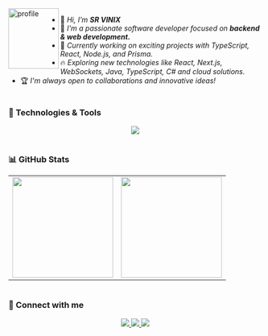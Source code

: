 <div align="left">
<img align="left" width=100 height=120 src="https://avatars.githubusercontent.com/u/136682675?v=4" alt="profile"/>
</div>

<div align="left">

- 👋 <i>Hi, I’m <b>SR VINIX</b></i>
- 🌱 <i>I'm a passionate software developer focused on <b>backend & web development.</b></i>
- 🚀 <i>Currently working on exciting projects with TypeScript, React, Node.js, and Prisma.</i>
- 🔥 <i>Exploring new technologies like React, Next.js, WebSockets, Java, TypeScript, C# and cloud solutions.</i>
- 🏆 <i>I'm always open to collaborations and innovative ideas!</i>

</div>

#

### **🚀 Technologies & Tools**
<p align="center">
    <a href="https://skillicons.dev">
        <img src="https://skillicons.dev/icons?i=java,ts,react,nodejs,nextjs,prisma,supabase,mysql,postgres,docker,aws" />
    </a>
</p>

#

### **📊 GitHub Stats**
<table align="center">
    <tr>
        <td>
            <img height="200" src="https://github-readme-stats.vercel.app/api?username=alguemqualquer123&show_icons=true&theme=radical">
        </td>
        <td>
            <img height="200" src="https://github-readme-stats.vercel.app/api/top-langs/?username=alguemqualquer123&layout=compact&theme=radical">
        </td>
    </tr>
</table>

#

### **📲 Connect with me**
<p align="center">
  <a href="https://linkedin.com/in/srvinix" target="_blank">
    <img src="https://img.shields.io/badge/-LinkedIn-%230077B5?style=for-the-badge&logo=linkedin&logoColor=white">
  </a>
  <a href="mailto:danilovinicius1790@gmail.com">
    <img src="https://img.shields.io/badge/-Gmail-%23333?style=for-the-badge&logo=gmail&logoColor=white">
  </a>
  <a href="https://discord.gg/nwKd598qwX">
    <img src="https://img.shields.io/badge/-Discord-%5865F2?style=for-the-badge&logo=discord&logoColor=white">
  </a>
</p>
